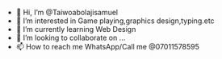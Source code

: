 - 👋 Hi, I’m @Taiwoabolajisamuel
- 👀 I’m interested in Game playing,graphics design,typing.etc
- 🌱 I’m currently learning Web Design
- 💞️ I’m looking to collaborate on ...
- 📫 How to reach me WhatsApp/Call me @07011578595

<!---
Taiwoabolajisamuel/Taiwoabolajisamuel is a ✨ special ✨ repository because its `README.md` (this file) appears on your GitHub profile.
You can click the Preview link to take a look at your changes.
--->
